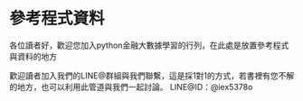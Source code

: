 # 參考程式資料

各位讀者好，歡迎您加入python金融大數據學習的行列，在此處是放置參考程式與資料的地方

歡迎讀者加入我們的LINE@群組與我們聯繫，這是採1對1的方式，若書裡有您不解的地方，也可以利用此管道與我們一起討論。 LINE@ID：@iex5378o

